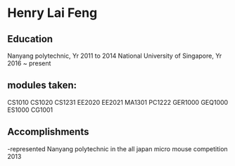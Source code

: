 # Henry Lai Feng

## Education
   Nanyang polytechnic, Yr 2011 to 2014
   National University of Singapore, Yr 2016 ~ present
## modules taken:
  CS1010
  CS1020
  CS1231
  EE2020
  EE2021
  MA1301
  PC1222
  GER1000
  GEQ1000
  ES1000
  CG1001

## Accomplishments
-represented Nanyang polytechnic in the all japan micro mouse competition 2013